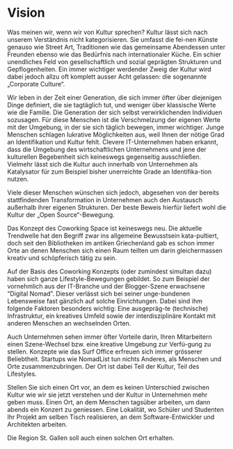 # Vision

Was meinen wir, wenn wir von Kultur sprechen? Kultur lässt sich nach unserem Verständnis nicht kategorisieren. Sie umfasst die fei-nen Künste genauso wie Street Art, Traditionen wie das gemeinsame Abendessen unter Freunden ebenso wie das Bedürfnis nach internationaler Küche. Ein schier unendliches Feld von gesellschaftlich und sozial geprägten Strukturen und Gepflogenheiten.
Ein immer wichtiger werdender Zweig der Kultur wird dabei jedoch allzu oft komplett ausser Acht gelassen: die sogenannte „Corporate Culture“.

Wir leben in der Zeit einer Generation, die sich immer öfter über diejenigen Dinge definiert, die sie tagtäglich tut, und weniger über klassische Werte wie die Familie. Die Generation der sich selbst verwirklichenden Individuen sozusagen. Für diese Menschen ist die Verschmelzung der eigenen Werte mit der Umgebung, in der sie sich täglich bewegen, immer wichtiger. Junge Menschen schlagen lukrative Möglichkeiten aus, weil Ihnen der nötige Grad an Identifikation und Kultur fehlt. Clevere IT-Unternehmen haben erkannt, dass die Umgebung des wirtschaftlichen Unternehmens und jene der kulturellen Begebenheit sich keineswegs gegenseitig ausschließen. Vielmehr lässt sich die Kultur auch innerhalb von Unternehmen als Katalysator für zum Beispiel bisher unerreichte Grade an Identifika-tion nutzen.

Viele dieser Menschen wünschen sich jedoch, abgesehen von der bereits stattfindenden Transformation in Unternehmen auch den Austausch außerhalb ihrer eigenen Strukturen. Der beste Beweis hierfür liefert wohl die Kultur der „Open Source“-Bewegung.

Das Konzept des Coworking Space ist keineswegs neu. Die aktuelle Trendwelle hat den Begriff zwar ins allgemeine Bewusstsein kata-pultiert, doch seit den Bibliotheken im antiken Griechenland gab es schon immer Orte an denen Menschen sich einen Raum teilten um darin gleichermassen kreativ und schöpferisch tätig zu sein.

Auf der Basis des Coworking Konzepts (oder zumindest simultan dazu) haben sich ganze Lifestyle-Bewegungen gebildet. So zum Beispiel der vornehmlich aus der IT-Branche und der Blogger-Szene erwachsene “Digital Nomad”. Dieser verlässt sich bei seiner unge-bundenen Lebensweise fast gänzlich auf solche Einrichtungen. Dabei sind ihm folgende Faktoren besonders wichtig: Eine ausgepräg-te (technische) Infrastruktur, ein kreatives Umfeld sowie der interdisziplinäre Kontakt mit anderen Menschen an wechselnden Orten. 

Auch Unternehmen sehen immer öfter Vorteile darin, Ihren Mitarbeitern einen Szene-Wechsel bzw. eine kreative Umgebung zur Verfü-gung zu stellen. Konzepte wie das Surf Office erfreuen sich immer grösserer Beliebtheit. Startups wie NomadList tun nichts Anderes, als Menschen und Orte zusammenzubringen. Der Ort ist dabei Teil der Kultur, Teil des Lifestyles.

Stellen Sie sich einen Ort vor, an dem es keinen Unterschied zwischen Kultur wie wir sie jetzt verstehen und der Kultur in Unternehmen mehr geben muss. Einen Ort, an dem Menschen tagsüber arbeiten, um dann abends ein Konzert zu geniessen. Eine Lokalität, wo Schüler und Studenten Ihr Projekt am selben Tisch realisieren, an dem Software-Entwickler und Architekten arbeiten.

Die Region St. Gallen soll auch einen solchen Ort erhalten.
